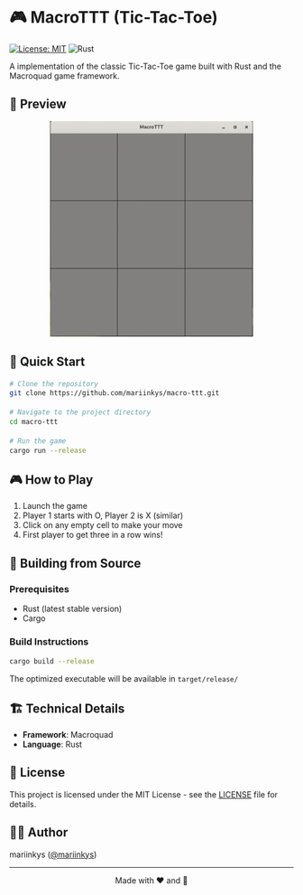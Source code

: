 # 🎮 MacroTTT (Tic-Tac-Toe)

[![License: MIT](https://img.shields.io/badge/License-MIT-yellow.svg)](https://opensource.org/licenses/MIT)
![Rust](https://img.shields.io/badge/Rust-000000?style=flat&logo=rust&logoColor=white)

A implementation of the classic Tic-Tac-Toe game built with Rust and the Macroquad game framework.

## 🎥 Preview

<p align="center">
  <img src="https://github.com/mariinkys/macro-ttt/blob/main/preview.gif" alt="MacroTTT Gameplay" width="360">
</p>

## 🚀 Quick Start

```bash
# Clone the repository
git clone https://github.com/mariinkys/macro-ttt.git

# Navigate to the project directory
cd macro-ttt

# Run the game
cargo run --release
```

## 🎮 How to Play

1. Launch the game
2. Player 1 starts with O, Player 2 is X (similar)
3. Click on any empty cell to make your move
4. First player to get three in a row wins!

## 🔧 Building from Source

### Prerequisites

- Rust (latest stable version)
- Cargo

### Build Instructions

```bash
cargo build --release
```

The optimized executable will be available in `target/release/`

## 🏗️ Technical Details

- **Framework**: Macroquad
- **Language**: Rust

## 📝 License

This project is licensed under the MIT License - see the [LICENSE](LICENSE) file for details.

## 🙋‍♂️ Author

mariinkys ([@mariinkys](https://github.com/mariinkys))

---

<div align="center">
Made with ❤️ and 🦀
</div>
